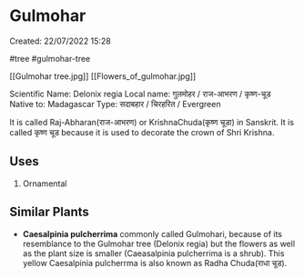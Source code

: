 # Gulmohar

Created: 22/07/2022 15:28

#tree #gulmohar-tree

[[Gulmohar tree.jpg]] [[Flowers_of_gulmohar.jpg]]

Scientific Name: Delonix regia
Local name: गुलमोहर / राज-आभरण / कृष्ण-चूड
Native to: Madagascar
Type: सदाबहार / चिरहरित / Evergreen

It is called Raj-Abharan(राज-आभरण) or KrishnaChuda(कृष्ण चूडा) in Sanskrit. It is called कृष्ण चूड because it is used to decorate the crown of Shri Krishna.

## Uses
1. Ornamental

## Similar Plants
- **Caesalpinia pulcherrima** commonly called Gulmohari, because of its resemblance to the Gulmohar tree (Delonix regia) but the flowers as well as the plant size is smaller (Caeasalpinia pulcherrima is a shrub). This yellow Caesalpinia pulcherrma is also known as Radha Chuda(राधा चूड).
